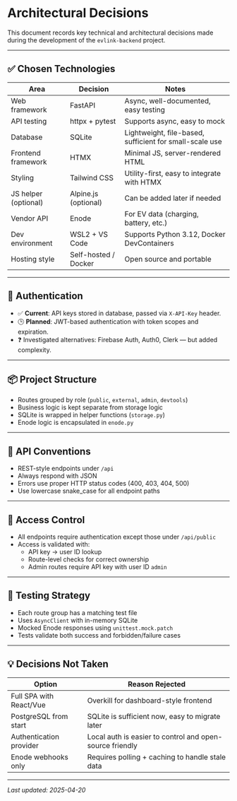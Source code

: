 # Architectural Decisions

This document records key technical and architectural decisions made during the development of the `evlink-backend` project.

---

## ✅ Chosen Technologies

| Area                     | Decision               | Notes                                                        |
|--------------------------|------------------------|--------------------------------------------------------------|
| Web framework           | FastAPI                | Async, well-documented, easy testing                         |
| API testing             | httpx + pytest         | Supports async, easy to mock                                 |
| Database                | SQLite                 | Lightweight, file-based, sufficient for small-scale use      |
| Frontend framework      | HTMX                   | Minimal JS, server-rendered HTML                             |
| Styling                 | Tailwind CSS           | Utility-first, easy to integrate with HTMX                   |
| JS helper (optional)    | Alpine.js (optional)   | Can be added later if needed                                 |
| Vendor API              | Enode                  | For EV data (charging, battery, etc.)                        |
| Dev environment         | WSL2 + VS Code         | Supports Python 3.12, Docker DevContainers                   |
| Hosting style           | Self-hosted / Docker   | Open source and portable                                     |

---

## 🧩 Authentication

- ✅ **Current**: API keys stored in database, passed via `X-API-Key` header.
- 🕒 **Planned**: JWT-based authentication with token scopes and expiration.
- ❓ Investigated alternatives: Firebase Auth, Auth0, Clerk — but added complexity.

---

## 📦 Project Structure

- Routes grouped by role (`public`, `external`, `admin`, `devtools`)
- Business logic is kept separate from storage logic
- SQLite is wrapped in helper functions (`storage.py`)
- Enode logic is encapsulated in `enode.py`

---

## 📜 API Conventions

- REST-style endpoints under `/api`
- Always respond with JSON
- Errors use proper HTTP status codes (400, 403, 404, 500)
- Use lowercase snake_case for all endpoint paths

---

## 🔐 Access Control

- All endpoints require authentication except those under `/api/public`
- Access is validated with:
  - API key → user ID lookup
  - Route-level checks for correct ownership
  - Admin routes require API key with user ID `admin`

---

## 🧪 Testing Strategy

- Each route group has a matching test file
- Uses `AsyncClient` with in-memory SQLite
- Mocked Enode responses using `unittest.mock.patch`
- Tests validate both success and forbidden/failure cases

---

## 💡 Decisions Not Taken

| Option                      | Reason Rejected                                          |
|-----------------------------|----------------------------------------------------------|
| Full SPA with React/Vue     | Overkill for dashboard-style frontend                    |
| PostgreSQL from start       | SQLite is sufficient now, easy to migrate later          |
| Authentication provider     | Local auth is easier to control and open-source friendly |
| Enode webhooks only         | Requires polling + caching to handle stale data          |

---

_Last updated: 2025-04-20_
